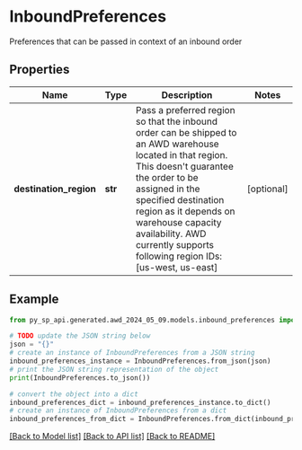 # InboundPreferences

Preferences that can be passed in context of an inbound order

## Properties

Name | Type | Description | Notes
------------ | ------------- | ------------- | -------------
**destination_region** | **str** | Pass a preferred region so that the inbound order can be shipped to an AWD warehouse located in that region. This doesn&#39;t guarantee the order to be assigned in the specified destination region as it depends on warehouse capacity availability. AWD currently supports following region IDs: [us-west, us-east] | [optional] 

## Example

```python
from py_sp_api.generated.awd_2024_05_09.models.inbound_preferences import InboundPreferences

# TODO update the JSON string below
json = "{}"
# create an instance of InboundPreferences from a JSON string
inbound_preferences_instance = InboundPreferences.from_json(json)
# print the JSON string representation of the object
print(InboundPreferences.to_json())

# convert the object into a dict
inbound_preferences_dict = inbound_preferences_instance.to_dict()
# create an instance of InboundPreferences from a dict
inbound_preferences_from_dict = InboundPreferences.from_dict(inbound_preferences_dict)
```
[[Back to Model list]](../README.md#documentation-for-models) [[Back to API list]](../README.md#documentation-for-api-endpoints) [[Back to README]](../README.md)


